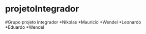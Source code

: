 # projetoIntegrador
#Grupo projeto integrador
*Nikolas
*Mauricío
*Wendel
*Leonardo
*Eduardo
*Wendel
